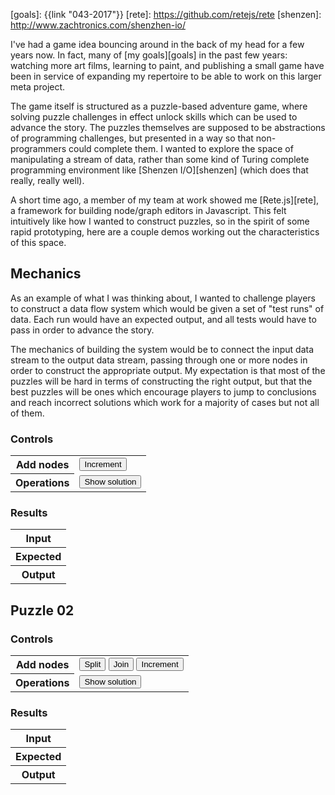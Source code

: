 [goals]: {{link "043-2017"}}
[rete]: https://github.com/retejs/rete
[shenzen]: http://www.zachtronics.com/shenzhen-io/

I've had a game idea bouncing around in the back of my head for a few years now.  In fact, many of [my goals][goals] in the past few years: watching more art films, learning to paint, and publishing a small game have been in service of expanding my repertoire to be able to work on this larger meta project.

The game itself is structured as a puzzle-based adventure game, where solving puzzle challenges in effect unlock skills which can be used to advance the story.  The puzzles themselves are supposed to be abstractions of programming challenges, but presented in a way so that non-programmers could complete them.  I wanted to explore the space of manipulating a stream of data, rather than some kind of Turing complete programming environment like [Shenzen I/O][shenzen] (which does that really, really well).

A short time ago, a member of my team at work showed me [Rete.js][rete], a framework for building node/graph editors in Javascript.  This felt intuitively like how I wanted to construct puzzles, so in the spirit of some rapid prototyping, here are a couple demos working out the characteristics of this space.

<!--BREAK-->

<div id="puzzle01" class="puzzle">
  <h2>Mechanics</h2>
  <p>As an example of what I was thinking about, I wanted to challenge players to construct a data flow system which would be given a set of "test runs" of data.  Each run would have an expected output, and all tests would have to pass in order to advance the story.</p>
  <p>The mechanics of building the system would be to connect the input data stream to the output data stream, passing through one or more nodes in order to construct the appropriate output. My expectation is that most of the puzzles will be hard in terms of constructing the right output, but that the best puzzles will be ones which encourage players to jump to conclusions and reach incorrect solutions which work for a majority of cases but not all of them.</p>
  <div class="node-editor" tabindex="1"></div>
  <h3>Controls</h3>
  <div class="buttons">
    <table class="table table-bordered">
      <tbody>
        <tr>
          <th scope="row">Add nodes</th>
          <td>
            <button class="btn btn-success add" data-component="increment">Increment</button>
          </td>
        </tr>
        <tr>
          <th scope="row">Operations</th>
          <td>
            <button class="btn btn-warning solve">Show solution</button>
          </td>
        </tr>
      </tbody>
    </table>
  </div>
  <h3>Results</h3>
  <table class="results table table-bordered">
    <tbody>
      <tr class="input-row">
        <th scope="row">Input</th>
      </tr>
      <tr class="expected-row">
        <th scope="row">Expected</th>
      </tr>
      <tr class="output-row">
        <th scope="row">Output</th>
      </tr>
    </tbody>
  </table>
</div>

<div id="puzzle02" class="puzzle">
  <h2>Puzzle 02</h2>
  <div class="node-editor" tabindex="1"></div>
  <h3>Controls</h3>
  <div class="buttons">
    <table class="table table-bordered">
      <tbody>
        <tr>
          <th scope="row">Add nodes</th>
          <td>
            <button class="btn btn-success add" data-component="split">Split</button>
            <button class="btn btn-success add" data-component="join">Join</button>
            <button class="btn btn-success add" data-component="increment">Increment</button>
          </td>
        </tr>
        <tr>
          <th scope="row">Operations</th>
          <td>
            <button class="btn btn-warning solve">Show solution</button>
          </td>
        </tr>
      </tbody>
    </table>
  </div>
  <h3>Results</h3>
  <table class="results table table-bordered">
    <tbody>
      <tr class="input-row">
        <th scope="row">Input</th>
      </tr>
      <tr class="expected-row">
        <th scope="row">Expected</th>
      </tr>
      <tr class="output-row">
        <th scope="row">Output</th>
      </tr>
    </tbody>
  </table>
</div>
